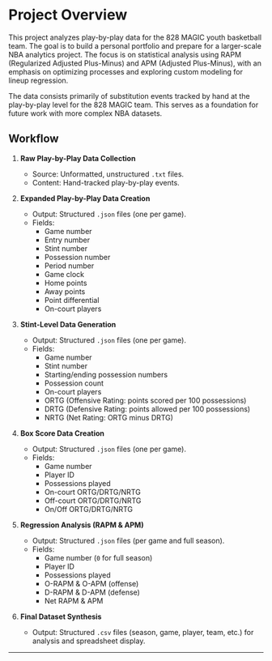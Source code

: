 # Project Overview

This project analyzes play-by-play data for the 828 MAGIC youth basketball team. The goal is to build a personal portfolio and prepare for a larger-scale NBA analytics project. The focus is on statistical analysis using RAPM (Regularized Adjusted Plus-Minus) and APM (Adjusted Plus-Minus), with an emphasis on optimizing processes and exploring custom modeling for lineup regression.

The data consists primarily of substitution events tracked by hand at the play-by-play level for the 828 MAGIC team. This serves as a foundation for future work with more complex NBA datasets.

## Workflow

1. **Raw Play-by-Play Data Collection**
   - Source: Unformatted, unstructured `.txt` files.
   - Content: Hand-tracked play-by-play events.

2. **Expanded Play-by-Play Data Creation**
   - Output: Structured `.json` files (one per game).
   - Fields:
     - Game number
     - Entry number
     - Stint number
     - Possession number
     - Period number
     - Game clock
     - Home points
     - Away points
     - Point differential
     - On-court players

3. **Stint-Level Data Generation**
   - Output: Structured `.json` files (one per game).
   - Fields:
     - Game number
     - Stint number
     - Starting/ending possession numbers
     - Possession count
     - On-court players
     - ORTG (Offensive Rating: points scored per 100 possessions)
     - DRTG (Defensive Rating: points allowed per 100 possessions)
     - NRTG (Net Rating: ORTG minus DRTG)

4. **Box Score Data Creation**
   - Output: Structured `.json` files (one per game).
   - Fields:
     - Game number
     - Player ID
     - Possessions played
     - On-court ORTG/DRTG/NRTG
     - Off-court ORTG/DRTG/NRTG
     - On/Off ORTG/DRTG/NRTG

5. **Regression Analysis (RAPM & APM)**
   - Output: Structured `.json` files (per game and full season).
   - Fields:
     - Game number (`0` for full season)
     - Player ID
     - Possessions played
     - O-RAPM & O-APM (offense)
     - D-RAPM & D-APM (defense)
     - Net RAPM & APM

6. **Final Dataset Synthesis**
   - Output: Structured `.csv` files (season, game, player, team, etc.) for analysis and spreadsheet display.

---
